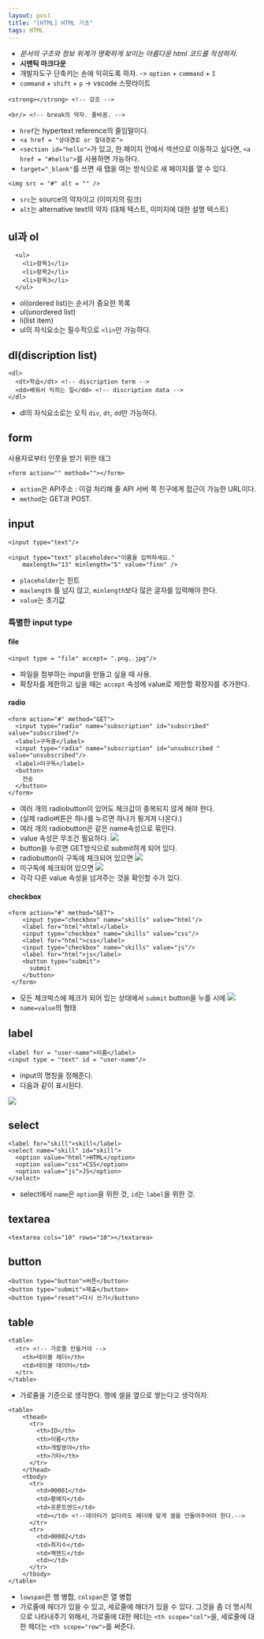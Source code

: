 ```yaml
---
layout: post
title: "[HTML] HTML 기초"
tags: HTML
---
```


* *문서의 구조와 정보 위계가 명확하게 보이는 아름다운 html 코드를 작성하자.*
* **시맨틱 마크다운**
* 개발자도구 단축키는 손에 익히도록 하자. -> `option` + `command` + `I`
* `command` + `shift` + `p` -> vscode 스팟라이트
```
<strong></strong> <!-- 강조 -->
```
```
<br/> <!-- break의 약자. 줄바꿈. -->
```
* `href`는 hypertext reference의 줄임말이다.
* `<a href = "상대경로 or 절대경로">`
* `<section id="hello">`가 있고, 한 페이지 안에서 섹션으로 이동하고 싶다면, `<a href = "#hello">`를 사용하면 가능하다.
* `target="_blank"`를 쓰면 새 탭을 여는 방식으로 새 페이지를 열 수 있다.

```
<img src = "#" alt = "" />
```
* `src`는 source의 약자이고 (이미지의 링크)
* `alt`는 alternative text의 약자 (대체 텍스트, 이미지에 대한 설명 텍스트)

## ul과 ol

```
  <ul>
    <li>항목1</li>
    <li>항목2</li>
    <li>항목3</li>
  </ul>
```
* ol(ordered list)는 순서가 중요한 목록
* ul(unordered list)
* li(list item)
* ul의 자식요소는 필수적으로 `<li>`만 가능하다.

## dl(discription list)

```
<dl>
  <dt>학습</dt> <!-- discription term -->
  <dd>배워서 익히는 일</dd> <!-- discription data -->
</dl>
```

* dl의 자식요소로는 오직 `div`, `dt`, `dd`만 가능하다.

## form

사용자로부터 인풋을 받기 위한 태그

```
<form action="" method=""></form>
```

* `action`은 API주소 : 이걸 처리해 줄 API 서버 쪽 친구에게 접근이 가능한 URL이다.
* `method`는 GET과 POST.
## input

```
<input type="text"/>
```

```
<input type="text" placeholder="이름을 입력하세요." 
    maxlength="13" minlength="5" value="finn" />  
```

* `placeholder`는 힌트
* `maxlength` 를 넘지 않고, `minlength`보다 많은 글자를 입력해야 한다.
* `value`는 초기값
### 특별한 input type
#### file

```
<input type = "file" accept= ".png,.jpg"/>
```

* 파일을 첨부하는 input을 만들고 싶을 때 사용.
* 확장자를 제한하고 싶을 때는 `accept` 속성에 value로 제한할 확장자를 추가한다.
#### radio

```
<form action="#" method="GET">
  <input type="radio" name="subscription" id="subscribed" value="subscribed"/>
  <label>구독중</label>
  <input type="radio" name="subscription" id="unsubscribed " value="unsubscribed"/>
  <label>미구독</label>
  <button>
    전송
  </button>
</form>
```

* 여러 개의 radiobutton이 있어도 체크값이 중복되지 않게 해야 한다.
* (실제 radio버튼은 하나를 누르면 하나가 튕겨져 나온다.)
* 여러 개의 radiobutton은 같은 name속성으로 묶인다.
* value 속성은 무조건 필요하다.
![](https://images.velog.io/images/star146913/post/17238381-5a02-49be-8f01-b595cfa543c7/%E1%84%89%E1%85%B3%E1%84%8F%E1%85%B3%E1%84%85%E1%85%B5%E1%86%AB%E1%84%89%E1%85%A3%E1%86%BA%202021-02-09%2019.34.48.png)
* button을 누르면 GET방식으로 submit하게 되어 있다.
* radiobutton이 구독에 체크되어 있으면
![](https://images.velog.io/images/star146913/post/6afb7180-3c24-452c-86d5-5b121f43deda/%E1%84%89%E1%85%B3%E1%84%8F%E1%85%B3%E1%84%85%E1%85%B5%E1%86%AB%E1%84%89%E1%85%A3%E1%86%BA%202021-02-09%2019.35.04.png)
* 미구독에 체크되어 있으면
![](https://images.velog.io/images/star146913/post/36a6d5da-9556-40ce-a430-0d4d456c77dc/%E1%84%89%E1%85%B3%E1%84%8F%E1%85%B3%E1%84%85%E1%85%B5%E1%86%AB%E1%84%89%E1%85%A3%E1%86%BA%202021-02-09%2019.37.08.png)
* 각각 다른 value 속성을 넘겨주는 것을 확인할 수가 있다.
#### checkbox

```
<form action="#" method="GET">
    <input type="checkbox" name="skills" value="html"/>
    <label for="html">html</label>
    <input type="checkbox" name="skills" value="css"/>
    <label for="html">css</label>
    <input type="checkbox" name="skills" value="js"/>
    <label for="html">js</label>
    <button type="submit">
      submit
    </button>
 </form>
```

* 모든 체크박스에 체크가 되어 있는 상태에서 `submit` button을 누를 시에
![](https://images.velog.io/images/star146913/post/a2a1ba42-8f9a-4f65-8a7c-0773b175fe74/%E1%84%89%E1%85%B3%E1%84%8F%E1%85%B3%E1%84%85%E1%85%B5%E1%86%AB%E1%84%89%E1%85%A3%E1%86%BA%202021-02-15%2007.27.11.png)
* `name=value`의 형태

## label

```
<label for = "user-name">이름</label>
<input type = "text" id = "user-name"/>
```

* input의 명칭을 정해준다.
* 다음과 같이 표시된다.

![](https://images.velog.io/images/star146913/post/febab38b-21b7-436b-a4db-a5fe5d5e2554/%E1%84%89%E1%85%B3%E1%84%8F%E1%85%B3%E1%84%85%E1%85%B5%E1%86%AB%E1%84%89%E1%85%A3%E1%86%BA%202021-02-09%2018.35.42.png)

## select

```
<label for="skill">skill</label>
<select name="skill" id="skill">
  <option value="html">HTML</option>
  <option value="css">CSS</option>
  <option value="js">JS</option>
</select>
```

* select에서 `name`은 `option`을 위한 것, `id`는 `label`을 위한 것.

## textarea

```
<textarea cols="10" rows="10"></textarea>
```

## button

```
<button type="button">버튼</button>
<button type="submit">제출</button>
<button type="reset">다시 쓰기</button>
```

## table

```
<table>
  <tr> <!-- 가로줄 만들거야 -->
    <th>테이블 헤더</th>
    <td>테이블 데이터</td>
  </tr>
</table>
```

* 가로줄을 기준으로 생각한다. 행에 셀을 옆으로 쌓는다고 생각하자.

```
<table>
    <thead>
      <tr>
        <th>ID</th>
        <th>이름</th>
        <th>개발분야</th>
        <th>기타</th> 
      </tr>
    </thead>
    <tbody>
      <tr>
        <td>00001</td>
        <td>황예지</td>
        <td>프론트엔드</td>
        <td></td> <!--데이터가 없더라도 헤더에 맞게 셀을 만들어주어야 한다.-->
      </tr>
      <tr>
        <td>00002</td>
        <td>최지수</td>
        <td>백엔드</td>
        <td></td>
      </tr>
    </tbody>
</table>
```

* `lowspan`은 행 병합, `colspan`은 열 병합
* 가로줄에 헤더가 있을 수 있고, 세로줄에 해더가 있을 수 있다. 그것을 좀 더 명시적으로 나타내주기 위해서, 가로줄에 대한 헤더는 `<th scope="col">`을, 세로줄에 대한 헤더는 `<th scope="row">`를 써준다.


